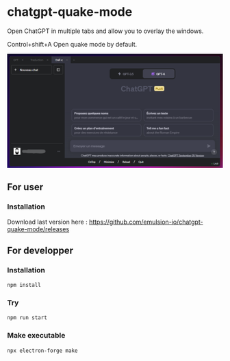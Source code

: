 # chatgpt-quake-mode

Open ChatGPT in multiple tabs and allow you to overlay the windows.

Control+shift+A Open quake mode by default.

![presentation](https://raw.githubusercontent.com/emulsion-io/chatgpt-quake-mode/main/prez.png)

## For user 

### Installation

Download last version here : 
https://github.com/emulsion-io/chatgpt-quake-mode/releases

## For developper

### Installation

```bash
npm install
```

### Try

```bash
npm run start
```

### Make executable

```bash
npx electron-forge make
```